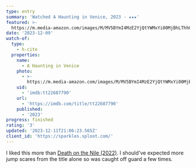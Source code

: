 ```yaml
---
type: entry
summary: 'Watched A Haunting in Venice, 2023 - ★★★'
featured: >-
  https://m.media-amazon.com/images/M/MV5BYmI4MzE2YjQtYWMxYi00MjBhLThhOTYtYjdiOGQ4NzE4MWViXkEyXkFqcGdeQXVyMzUwNDIxMjQ@._V1_SX300.jpg
date: '2023-12-09'
watch-of:
  type:
    - h-cite
  properties:
    name:
      - A Haunting in Venice
    photo:
      - >-
        https://m.media-amazon.com/images/M/MV5BYmI4MzE2YjQtYWMxYi00MjBhLThhOTYtYjdiOGQ4NzE4MWViXkEyXkFqcGdeQXVyMzUwNDIxMjQ@._V1_SX300.jpg
    uid:
      - 'imdb:tt22687790'
    url:
      - 'https://imdb.com/title/tt22687790'
    published:
      - '2023'
progress: finished
rating: '3'
updated: '2023-12-11T21:06:23.565Z'
client_id: 'https://sparkles.sploot.com/'
---
```

I liked this more than [Death on the Nile (2022)](https://www.imdb.com/title/tt7657566/). I should've expected more jump scares from the title alone so was caught off guard a few times.

